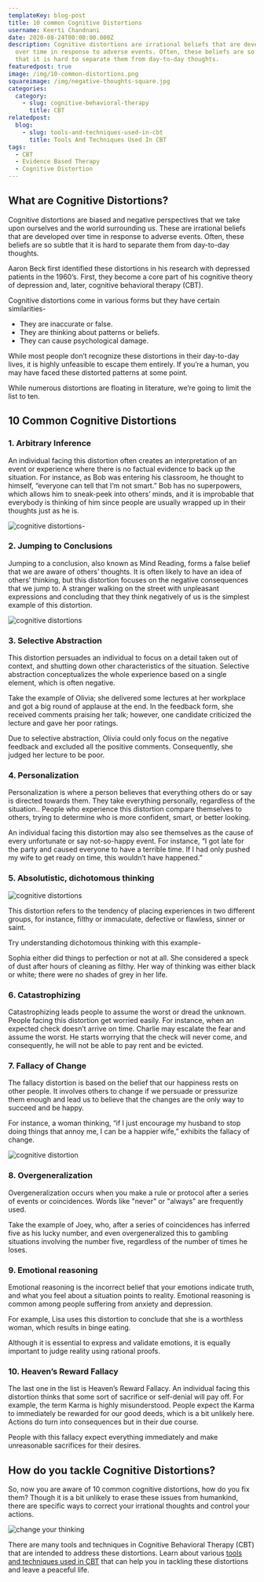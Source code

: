 ```yaml
---
templateKey: blog-post
title: 10 common Cognitive Distortions
username: Keerti Chandnani
date: 2020-08-24T00:00:00.000Z
description: Cognitive distortions are irrational beliefs that are developed
  over time in response to adverse events. Often, these beliefs are so subtle
  that it is hard to separate them from day-to-day thoughts.
featuredpost: true
image: /img/10-common-distortions.png
squareimage: /img/negative-thoughts-square.jpg
categories:
  category:
    - slug: cognitive-behavioral-therapy
      title: CBT
relatedpost:
  blog:
    - slug: tools-and-techniques-used-in-cbt
      title: Tools And Techniques Used In CBT
tags:
  - CBT
  - Evidence Based Therapy
  - Cognitive Distortion
---
```

<!--StartFragment-->

## What are Cognitive Distortions?

Cognitive distortions are biased and negative perspectives that we take upon ourselves and the world surrounding us. These are irrational beliefs that are developed over time in response to adverse events. Often, these beliefs are so subtle that it is hard to separate them from day-to-day thoughts.

Aaron Beck first identified these distortions in his research with depressed patients in the 1960’s. First, they become a core part of his cognitive theory of depression and, later, cognitive behavioral therapy (CBT).

Cognitive distortions come in various forms but they have certain similarities-

* They are inaccurate or false.
* They are thinking about patterns or beliefs.
* They can cause psychological damage.

While most people don’t recognize these distortions in their day-to-day lives, it is highly unfeasible to escape them entirely. If you’re a human, you may have faced these distorted patterns at some point.

While numerous distortions are floating in literature, we’re going to limit the list to ten.

## 10 Common Cognitive Distortions

### 1. Arbitrary Inference

An individual facing this distortion often creates an interpretation of an event or experience where there is no factual evidence to back up the situation. For instance, as Bob was entering his classroom, he thought to himself, “everyone can tell that I’m not smart.” Bob has no superpowers, which allows him to sneak-peek into others’ minds, and it is improbable that everybody is thinking of him since people are usually wrapped up in their thoughts just as he is.

![cognitive distortions- ](/img/classroom.jpg "cognitive distortions")

### 2. Jumping to Conclusions

Jumping to a conclusion, also known as Mind Reading, forms a false belief that we are aware of others’ thoughts. It is often likely to have an idea of others’ thinking, but this distortion focuses on the negative consequences that we jump to. A stranger walking on the street with unpleasant expressions and concluding that they think negatively of us is the simplest example of this distortion.

![cognitive distortions](/img/walking-on-street.jpg "cognitive distortions")

### 3. Selective Abstraction

This distortion persuades an individual to focus on a detail taken out of context, and shutting down other characteristics of the situation. Selective abstraction conceptualizes the whole experience based on a single element, which is often negative.

Take the example of Olivia; she delivered some lectures at her workplace and got a big round of applause at the end. In the feedback form, she received comments praising her talk; however, one candidate criticized the lecture and gave her poor ratings.

Due to selective abstraction, Olivia could only focus on the negative feedback and excluded all the positive comments. Consequently, she judged her lecture to be poor.

### 4. Personalization

Personalization is where a person believes that everything others do or say is directed towards them. They take everything personally, regardless of the situation.. People who experience this distortion compare themselves to others, trying to determine who is more confident, smart, or better looking.

An individual facing this distortion may also see themselves as the cause of every unfortunate or say not-so-happy event. For instance, “I got late for the party and caused everyone to have a terrible time. If I had only pushed my wife to get ready on time, this wouldn’t have happened.”

### 5. Absolutistic, dichotomous thinking

![cognitive distortions](/img/black-and-white.jpg "cognitive distortions")

This distortion refers to the tendency of placing experiences in two different groups, for instance, filthy or immaculate, defective or flawless, sinner or saint.

Try understanding dichotomous thinking with this example-

Sophia either did things to perfection or not at all. She considered a speck of dust after hours of cleaning as filthy. Her way of thinking was either black or white; there were no shades of grey in her life.

### 6. Catastrophizing

Catastrophizing leads people to assume the worst or dread the unknown. People facing this distortion get worried easily. For instance, when an expected check doesn’t arrive on time. Charlie may escalate the fear and assume the worst. He starts worrying that the check will never come, and consequently, he will not be able to pay rent and be evicted.

### 7. Fallacy of Change

The fallacy distortion is based on the belief that our happiness rests on other people. It involves others to change if we persuade or pressurize them enough and lead us to believe that the changes are the only way to succeed and be happy.

For instance, a woman thinking, “if I just encourage my husband to stop doing things that annoy me, I can be a happier wife,” exhibits the fallacy of change.

![cognitive distortion](/img/couple-fight.jpeg "cognitive distortion")

### 8. Overgeneralization

Overgeneralization occurs when you make a rule or protocol after a series of events or coincidences. Words like "never" or "always" are frequently used.

Take the example of Joey, who, after a series of coincidences has inferred five as his lucky number, and even overgeneralized this to gambling situations involving the number five, regardless of the number of times he loses.

### 9. Emotional reasoning

Emotional reasoning is the incorrect belief that your emotions indicate truth, and what you feel about a situation points to reality. Emotional reasoning is common among people suffering from anxiety and depression.

For example, Lisa uses this distortion to conclude that she is a worthless woman, which results in binge eating.

Although it is essential to express and validate emotions, it is equally important to judge reality using rational proofs.

### 10. Heaven’s Reward Fallacy

The last one in the list is Heaven’s Reward Fallacy. An individual facing this distortion thinks that some sort of sacrifice or self-denial will pay off. For example, the term Karma is highly misunderstood. People expect the Karma to immediately be rewarded for our good deeds, which is a bit unlikely here. Actions do turn into consequences but in their due course.

People with this fallacy expect everything immediately and make unreasonable sacrifices for their desires.

## How do you tackle Cognitive Distortions?

So, now you are aware of 10 common cognitive distortions, how do you fix them? Though it is a bit unlikely to erase these issues from humankind, there are specific ways to correct your irrational thoughts and control your actions.

![change your thinking](/img/think-differently.jpg "CBT Techniques")

There are many tools and techniques in Cognitive Behavioral Therapy (CBT) that are intended to address these distortions. Learn about various [tools and techniques used in CBT](https://www.swasth.co/blog/tools-and-techniques-used-in-cbt/) that can help you in tackling these distortions and leave a peaceful life.

<!--EndFragment-->